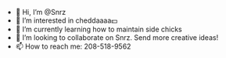 - 👋 Hi, I’m @Snrz
- 👀 I’m interested in cheddaaaa💵
- 🌱 I’m currently learning how to maintain side chicks
- 💞️ I’m looking to collaborate on Snrz. Send more creative ideas!
- 📫 How to reach me: 208-518-9562

<!---
Snorze/Snorze is a ✨ special ✨ repository because its `README.md` (this file) appears on your GitHub profile.
You can click the Preview link to take a look at your changes.
--->
